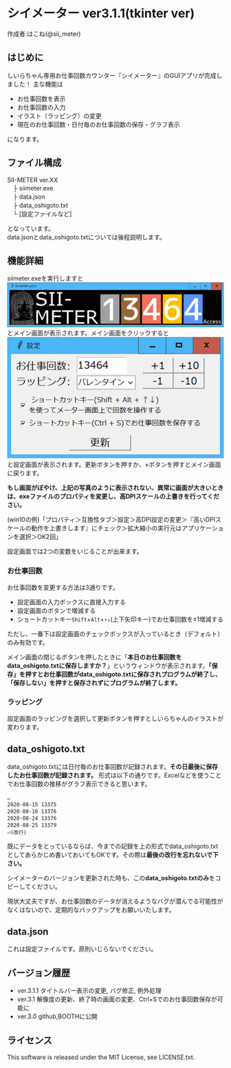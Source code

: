 # シイメーター ver3.1.1(tkinter ver)
作成者:はこね(@sii_meter)
## はじめに
しいらちゃん専用お仕事回数カウンター『シイメーター』のGUIアプリが完成しました！
主な機能は
- お仕事回数を表示
- お仕事回数の入力
- イラスト（ラッピング）の変更
- 現在のお仕事回数・日付毎のお仕事回数の保存・グラフ表示

になります。

## ファイル構成
SII-METER ver.XX  
　├ siimeter.exe  
　├ data.json  
　├ data_oshigoto.txt  
　└ [設定ファイルなど]

となっています。  
data.jsonとdata_oshigoto.txtについては後程説明します。
## 機能詳細
siimeter.exeを実行しますと
![メイン画面](readme_img1.png)
とメイン画面が表示されます。メイン画面をクリックすると
![設定画面](readme_img2.png)
と設定画面が表示されます。更新ボタンを押すか、×ボタンを押すとメイン画面に戻ります。

**もし画面がぼやけ、上記の写真のように表示されない、異常に画面が大きいときは、exeファイルのプロパティを変更し、高DPIスケールの上書きを行ってください。**

(win10の例)「プロパティ＞互換性タブ＞設定＞高DPI設定の変更＞『高いDPIスケールの動作を上書きします』にチェック＞拡大縮小の実行元はアプリケーションを選択＞OK2回」

設定画面では2つの変数をいじることが出来ます。

### お仕事回数
お仕事回数を変更する方法は3通りです。
- 設定画面の入力ボックスに直接入力する
- 設定画面のボタンで増減する
- ショートカットキー`Shift`+`Alt`+`↑↓`(上下矢印キー)でお仕事回数を±1増減する

ただし、一番下は設定画面のチェックボックスが入っているとき（デフォルト）のみ有効です。

メイン画面の閉じるボタンを押したときに「**本日のお仕事回数をdata_oshigoto.txtに保存しますか？**」というウィンドウが表示されます。**「保存」を押すとお仕事回数がdata_oshigoto.txtに保存されプログラムが終了し、「保存しない」を押すと保存されずにプログラムが終了します。**

### ラッピング
設定画面のラッピングを選択して更新ボタンを押すとしいらちゃんのイラストが変わります。


## data_oshigoto.txt

data_oshigoto.txtには日付毎のお仕事回数が記録されます。**その日最後に保存したお仕事回数が記録されます。**
形式は以下の通りです。Excelなどを使うことでお仕事回数の推移がグラフ表示できると思います。
```
…
2020-08-15 13375
2020-08-16 13376
2020-08-24 13376
2020-08-25 13379
⏎(改行)
```

既にデータをとっているならば、今までの記録を上の形式でdata_oshigoto.txtとしてあらかじめ書いておいてもOKです。その際は**最後の改行を忘れないで下さい。**

シイメーターのバージョンを更新された時も、この**data_oshigoto.txtのみ**をコピーしてください。

現状大丈夫ですが、お仕事回数のデータが消えるようなバグが潜んでる可能性がなくはないので、定期的なバックアップをお願いいたします。

## data.json
これは設定ファイルです。原則いじらないでください。

## バージョン履歴
- ver.3.1.1 タイトルバー表示の変更, バグ修正, 例外処理
- ver.3.1 解像度の更新、終了時の画面の変更、Ctrl+Sでのお仕事回数保存が可能に
- ver.3.0 github,BOOTHに公開

## ライセンス
This software is released under the MIT License, see LICENSE.txt.

